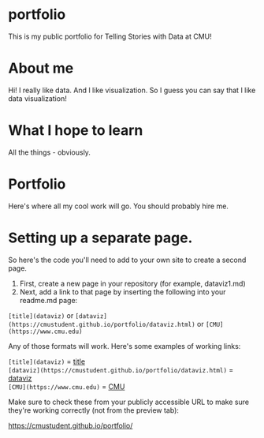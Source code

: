 # portfolio
This is my public portfolio for Telling Stories with Data at CMU!

# About me
Hi!  I really like data.  And I like visualization.  So I guess you can say that I like data visualization!

# What I hope to learn
All the things - obviously. 

# Portfolio
Here's where all my cool work will go.  You should probably hire me. 

# Setting up a separate page. 

So here's the code you'll need to add to your own site to create a second page. 

1. First, create a new page in your repository (for example, dataviz1.md)
2. Next, add a link to that page by inserting the following into your readme.md page:

`[title](dataviz)` or `[dataviz](https://cmustudent.github.io/portfolio/dataviz.html)` or `[CMU](https://www.cmu.edu)`

Any of those formats will work. Here's some examples of working links: 

`[title](dataviz)` = [title](dataviz)  
`[dataviz](https://cmustudent.github.io/portfolio/dataviz.html)` = [dataviz](https://cmustudent.github.io/portfolio/dataviz.html)  
`[CMU](https://www.cmu.edu)` = [CMU](https://www.cmu.edu)   

Make sure to check these from your publicly accessible URL to make sure they're working correctly (not from the preview tab): 

<https://cmustudent.github.io/portfolio/>
